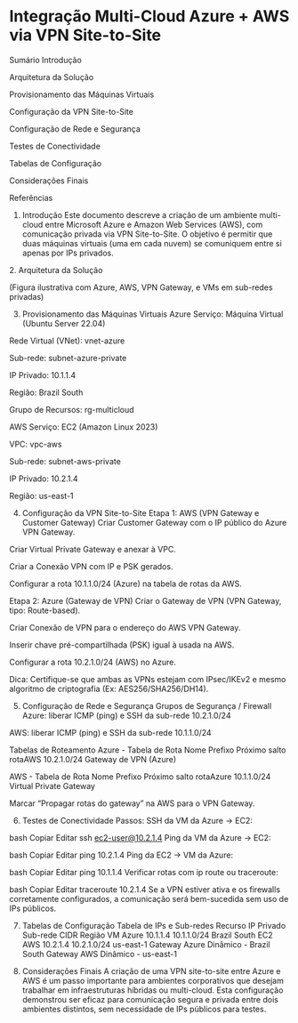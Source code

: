 # Integração Multi-Cloud Azure + AWS via VPN Site-to-Site


Sumário
Introdução

Arquitetura da Solução

Provisionamento das Máquinas Virtuais

Configuração da VPN Site-to-Site

Configuração de Rede e Segurança

Testes de Conectividade

Tabelas de Configuração

Considerações Finais

Referências

1. Introdução
Este documento descreve a criação de um ambiente multi-cloud entre Microsoft Azure e Amazon Web Services (AWS), com comunicação privada via VPN Site-to-Site. O objetivo é permitir que duas máquinas virtuais (uma em cada nuvem) se comuniquem entre si apenas por IPs privados.

<div>2. Arquitetura da Solução</div>
 

(Figura ilustrativa com Azure, AWS, VPN Gateway, e VMs em sub-redes privadas)

3. Provisionamento das Máquinas Virtuais
Azure
Serviço: Máquina Virtual (Ubuntu Server 22.04)

Rede Virtual (VNet): vnet-azure

Sub-rede: subnet-azure-private

IP Privado: 10.1.1.4

Região: Brazil South

Grupo de Recursos: rg-multicloud

AWS
Serviço: EC2 (Amazon Linux 2023)

VPC: vpc-aws

Sub-rede: subnet-aws-private

IP Privado: 10.2.1.4

Região: us-east-1

4. Configuração da VPN Site-to-Site
Etapa 1: AWS (VPN Gateway e Customer Gateway)
Criar Customer Gateway com o IP público do Azure VPN Gateway.

Criar Virtual Private Gateway e anexar à VPC.

Criar a Conexão VPN com IP e PSK gerados.

Configurar a rota 10.1.1.0/24 (Azure) na tabela de rotas da AWS.

Etapa 2: Azure (Gateway de VPN)
Criar o Gateway de VPN (VPN Gateway, tipo: Route-based).

Criar Conexão de VPN para o endereço do AWS VPN Gateway.

Inserir chave pré-compartilhada (PSK) igual à usada na AWS.

Configurar a rota 10.2.1.0/24 (AWS) no Azure.

 Dica: Certifique-se que ambas as VPNs estejam com IPsec/IKEv2 e mesmo algoritmo de criptografia (Ex: AES256/SHA256/DH14).

5. Configuração de Rede e Segurança
Grupos de Segurança / Firewall
Azure: liberar ICMP (ping) e SSH da sub-rede 10.2.1.0/24

AWS: liberar ICMP (ping) e SSH da sub-rede 10.1.1.0/24

Tabelas de Roteamento
Azure - Tabela de Rota
Nome	Prefixo	Próximo salto
rotaAWS	10.2.1.0/24	Gateway de VPN (Azure)

AWS - Tabela de Rota
Nome	Prefixo	Próximo salto
rotaAzure	10.1.1.0/24	Virtual Private Gateway

 Marcar “Propagar rotas do gateway” na AWS para o VPN Gateway.

6. Testes de Conectividade
Passos:
SSH da VM da Azure → EC2:

bash
Copiar
Editar
ssh ec2-user@10.2.1.4
Ping da VM da Azure → EC2:

bash
Copiar
Editar
ping 10.2.1.4
Ping da EC2 → VM da Azure:

bash
Copiar
Editar
ping 10.1.1.4
Verificar rotas com ip route ou traceroute:

bash
Copiar
Editar
traceroute 10.2.1.4
 Se a VPN estiver ativa e os firewalls corretamente configurados, a comunicação será bem-sucedida sem uso de IPs públicos.

7. Tabelas de Configuração
Tabela de IPs e Sub-redes
Recurso	IP Privado	Sub-rede CIDR	Região
VM Azure	10.1.1.4	10.1.1.0/24	Brazil South
EC2 AWS	10.2.1.4	10.2.1.0/24	us-east-1
Gateway Azure	Dinâmico	-	Brazil South
Gateway AWS	Dinâmico	-	us-east-1

8. Considerações Finais
A criação de uma VPN site-to-site entre Azure e AWS é um passo importante para ambientes corporativos que desejam trabalhar em infraestruturas híbridas ou multi-cloud. Esta configuração demonstrou ser eficaz para comunicação segura e privada entre dois ambientes distintos, sem necessidade de IPs públicos para testes.

